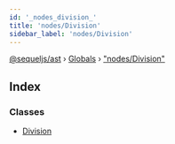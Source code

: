 ```yaml
---
id: '_nodes_division_'
title: 'nodes/Division'
sidebar_label: 'nodes/Division'
---
```


[@sequeljs/ast](../index.md) › [Globals](../globals.md) ›
["nodes/Division"](_nodes_division_.md)

## Index

### Classes

- [Division](../classes/_nodes_division_.division.md)
